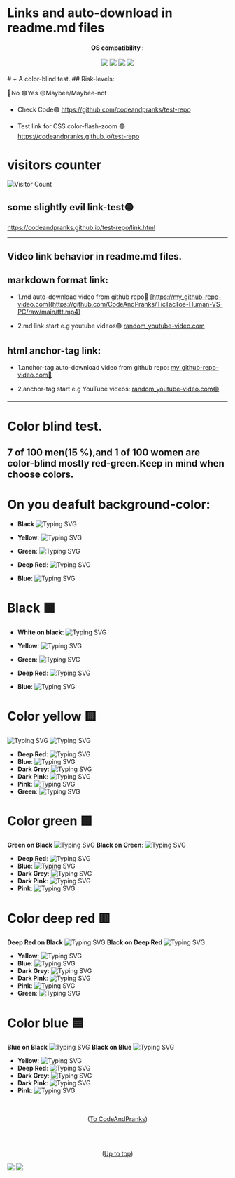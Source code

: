 <a id="up"></a>
#  Links and auto-download in readme.md files 
<h4 align="center">
  OS compatibility :
  <br><br>
  <img src="https://img.shields.io/badge/Windows-05122A?style=for-the-badge&logo=windows">
  <img src="https://img.shields.io/badge/Linux-05122A?style=for-the-badge&logo=linux">
  <img src="https://img.shields.io/badge/Android-05122A?style=for-the-badge&logo=android">
  <img src="https://img.shields.io/badge/macOS-05122A?style=for-the-badge&logo=macos">
</h4>
# + A color-blind test.
## Risk-levels:
 
  🔴No  🟢Yes  🟡Maybee/Maybee-not
  
- Check Code🟢
https://github.com/codeandpranks/test-repo 
 
- Test link for CSS color-flash-zoom 🟢
https://codeandpranks.github.io/test-repo
 # visitors counter
![Visitor Count](https://profile-counter.glitch.me/CodeAndpranks/count.svg)
## some slightly evil link-test🟡
https://codeandpranks.github.io/test-repo/link.html
<hr>

## Video link behavior in readme.md files. 
  ## markdown format link:
- 1.md auto-download video from github repo🔴
[https://my_github-repo-video.com](https://github.com/CodeAndPranks/TicTacToe-Human-VS-PC/raw/main/ttt.mp4)

- 2.md link start e.g youtube videos🟢
 [random_youtube-video.com](https://youtu.be/VS6UOyTb5eU?si=nfloz13KWQ7gBCOV)

## html anchor-tag link:
- 1.anchor-tag auto-download video from github repo:
<a href="https://github.com/CodeAndPranks/TicTacToe-Human-VS-PC/raw/main/ttt.mp4" target="_blank">my_github-repo-video.com🔴</a>

- 2.anchor-tag start e.g YouTube videos:
<a href="https://youtu.be/VS6UOyTb5eU?si=nfloz13KWQ7gBCOV" target="_blank">random_youtube-video.com🟢</a>
<hr>

# Color blind test.
## 7 of 100 men(15 %),and 1 of 100 women are color-blind mostly red-green.Keep in mind when choose colors.
# On you deafult background-color:
- **Black**
 ![Typing SVG](https://readme-typing-svg.demolab.com?font=Fira+Code&duration=2000&pause=1000&color=000000&background=FFFFFF00&width=435&lines=Test+Black+Text+White+Background)
- **Yellow**:
  ![Typing SVG](https://readme-typing-svg.demolab.com?font=Fira+Code&duration=2000&pause=1000&color=FFFF00&background=FFFFFF00&width=435&lines=Test+Yellow+Text+White+Background)

- **Green**:
  ![Typing SVG](https://readme-typing-svg.demolab.com?font=Fira+Code&duration=2000&pause=1000&color=00FF00&background=FFFFFF00&width=435&lines=Test+Green+Text+White+Background)

- **Deep Red**:
  ![Typing SVG](https://readme-typing-svg.demolab.com?font=Fira+Code&duration=2000&pause=1000&color=8B0000&background=FFFFFF00&width=435&lines=Test+Deep+Red+Text+White+Background)

- **Blue**:
  ![Typing SVG](https://readme-typing-svg.demolab.com?font=Fira+Code&duration=2000&pause=1000&color=0000FF&background=FFFFFF00&width=435&lines=Test+Blue+Text+White+Background)
# Black ⬛
- **White on black**: ![Typing SVG](https://readme-typing-svg.demolab.com?font=Fira+Code&duration=2000&pause=1000&color=FFFFFF&background=000000&width=435&lines=Test+White+Text+black+Background)
 - **Yellow**:
  ![Typing SVG](https://readme-typing-svg.demolab.com?font=Fira+Code&duration=2000&pause=1000&color=FFFF00&background=000000&width=435&lines=Test+Yellow+Text+Black+Background)

- **Green**:
  ![Typing SVG](https://readme-typing-svg.demolab.com?font=Fira+Code&duration=2000&pause=1000&color=00FF00&background=000000&width=435&lines=Test+Green+Text+Black+Background)

- **Deep Red**:
  ![Typing SVG](https://readme-typing-svg.demolab.com?font=Fira+Code&duration=2000&pause=1000&color=8B0000&background=000000&width=435&lines=Test+Deep+Red+Text+Black+Background)

- **Blue**:
  ![Typing SVG](https://readme-typing-svg.demolab.com?font=Fira+Code&duration=2000&pause=1000&color=0000FF&background=000000&width=435&lines=Test+Blue+Text+Black+Background)
# Color yellow 🟨
![Typing SVG](https://readme-typing-svg.demolab.com?font=Fira+Code&duration=2000&pause=1000&color=FFFF00&background=000000&width=435&lines=Test+Yellow+Text+Black+Background)
![Typing SVG](https://readme-typing-svg.demolab.com?font=Fira+Code&duration=2000&pause=1000&color=000000&background=FFFF00&width=435&lines=Test+Black+Text+Yellow+Background)
- **Deep Red**: ![Typing SVG](https://readme-typing-svg.demolab.com?font=Fira+Code&duration=2000&pause=1000&color=8B0000&background=FFFF00&width=435&lines=Deep+Red+Text+Yellow+Background)
- **Blue**: ![Typing SVG](https://readme-typing-svg.demolab.com?font=Fira+Code&duration=2000&pause=1000&color=0000FF&background=FFFF00&width=435&lines=Blue+Text+Yellow+Background)
- **Dark Grey**: ![Typing SVG](https://readme-typing-svg.demolab.com?font=Fira+Code&duration=2000&pause=1000&color=333333&background=FFFF00&width=435&lines=Dark+Grey+Text+Yellow+Background)
- **Dark Pink**: ![Typing SVG](https://readme-typing-svg.demolab.com?font=Fira+Code&duration=2000&pause=1000&color=FF1493&background=FFFF00&width=435&lines=Dark+Pink+Text+Yellow+Background)
- **Pink**: ![Typing SVG](https://readme-typing-svg.demolab.com?font=Fira+Code&duration=2000&pause=1000&color=FFC0CB&background=FFFF00&width=435&lines=Pink+Text+Yellow+Background)
- **Green**: ![Typing SVG](https://readme-typing-svg.demolab.com?font=Fira+Code&duration=2000&pause=1000&color=008000&background=FFFF00&width=435&lines=Green+Text+Yellow+Background)
# Color green 🟩
**Green on Black** ![Typing SVG](https://readme-typing-svg.demolab.com?font=Fira+Code&duration=2000&pause=1000&color=008000&background=000000&width=435&lines=Test+Green+Text+Black+Background)
**Black on Green**: ![Typing SVG](https://readme-typing-svg.demolab.com?font=Fira+Code&duration=2000&pause=1000&color=000000&background=008000&width=435&lines=Test+Green+Text+Black+Background)
- **Deep Red**: ![Typing SVG](https://readme-typing-svg.demolab.com?font=Fira+Code&duration=2000&pause=1000&color=8B0000&background=008000&width=435&lines=Deep+Red+Text+Green+Background)
- **Blue**: ![Typing SVG](https://readme-typing-svg.demolab.com?font=Fira+Code&duration=2000&pause=1000&color=0000FF&background=008000&width=435&lines=Blue+Text+Green+Background)
- **Dark Grey**: ![Typing SVG](https://readme-typing-svg.demolab.com?font=Fira+Code&duration=2000&pause=1000&color=333333&background=008000&width=435&lines=Dark+Grey+Text+Green+Background)
- **Dark Pink**: ![Typing SVG](https://readme-typing-svg.demolab.com?font=Fira+Code&duration=2000&pause=1000&color=FF1493&background=008000&width=435&lines=Dark+Pink+Text+Green+Background)
- **Pink**: ![Typing SVG](https://readme-typing-svg.demolab.com?font=Fira+Code&duration=2000&pause=1000&color=FFC0CB&background=008000&width=435&lines=Pink+Text+Green+Background)


# Color deep red 🟥
**Deep Red on Black** ![Typing SVG](https://readme-typing-svg.demolab.com?font=Fira+Code&duration=2000&pause=1000&color=FF0000&background=000000&width=435&lines=Test+Deep+Red+Text+Black+Background)
**Black on Deep Red**
![Typing SVG](https://readme-typing-svg.demolab.com?font=Fira+Code&duration=2000&pause=1000&color=000000&background=FF0000&width=435&lines=Test+Black+Text+Deep+Red+Background)
- **Yellow**: ![Typing SVG](https://readme-typing-svg.demolab.com?font=Fira+Code&duration=2000&pause=1000&color=FFFF00&background=FF0000&width=435&lines=Yellow+Text+Deep+Red+Background)
- **Blue**: ![Typing SVG](https://readme-typing-svg.demolab.com?font=Fira+Code&duration=2000&pause=1000&color=0000FF&background=FF0000&width=435&lines=Blue+Text+Deep+Red+Background)
- **Dark Grey**: ![Typing SVG](https://readme-typing-svg.demolab.com?font=Fira+Code&duration=2000&pause=1000&color=333333&background=FF0000&width=435&lines=Dark+Grey+Text+Deep+Red+Background)
- **Dark Pink**: ![Typing SVG](https://readme-typing-svg.demolab.com?font=Fira+Code&duration=2000&pause=1000&color=FF1493&background=FF0000&width=435&lines=Dark+Pink+Text+Deep+Red+Background)
- **Pink**: ![Typing SVG](https://readme-typing-svg.demolab.com?font=Fira+Code&duration=2000&pause=1000&color=FFC0CB&background=FF0000&width=435&lines=Pink+Text+Deep+Red+Background)
- **Green**: ![Typing SVG](https://readme-typing-svg.demolab.com?font=Fira+Code&duration=2000&pause=1000&color=008000&background=FF0000&width=435&lines=Green+Text+Deep+Red+Background)

# Color blue 🟦
**Blue on Black**
![Typing SVG](https://readme-typing-svg.demolab.com?font=Fira+Code&duration=2000&pause=1000&color=0000FF&background=000000&width=435&lines=Test+Blue+Text+Black+Background)
**Black on Blue**
![Typing SVG](https://readme-typing-svg.demolab.com?font=Fira+Code&duration=2000&pause=1000&color=000000&background=0000FF&width=435&lines=Blue+Text+Blue+Background)
- **Yellow**: ![Typing SVG](https://readme-typing-svg.demolab.com?font=Fira+Code&duration=2000&pause=1000&color=FFFF00&background=0000FF&width=435&lines=Test+Yellow+Text+Blue+Background)
- **Deep Red**: ![Typing SVG](https://readme-typing-svg.demolab.com?font=Fira+Code&duration=2000&pause=1000&color=8B0000&background=0000FF&width=435&lines=Deep+Red+Text+Blue+Background)
- **Dark Grey**: ![Typing SVG](https://readme-typing-svg.demolab.com?font=Fira+Code&duration=2000&pause=1000&color=333333&background=0000FF&width=435&lines=Dark+Grey+Text+Blue+Background)
- **Dark Pink**: ![Typing SVG](https://readme-typing-svg.demolab.com?font=Fira+Code&duration=2000&pause=1000&color=FF1493&background=0000FF&width=435&lines=Dark+Pink+Text+Blue+Background)
- **Pink**: ![Typing SVG](https://readme-typing-svg.demolab.com?font=Fira+Code&duration=2000&pause=1000&color=FFC0CB&background=0000FF&width=435&lines=Pink+Text+Blue+Background)
<br><br><br>
<p align="center">(<a href="https://github.com/CodeAndPranks/ ">To CodeAndPranks</a>)</p>
<br><br>
<p align="center">(<a href="#up">Up to top</a>)</p>
<img src="https://img.shields.io/badge/Python-05122A?style=for-the-badge&logo=python">
<img src="https://img.shields.io/badge/javaScript-05122A?style=for-the-badge&logo=JavaScript">
